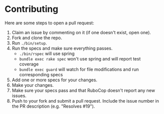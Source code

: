 # Contributing

Here are some steps to open a pull request:

1. Claim an issue by commenting on it (if one doesn't exist, open one).
2. Fork and clone the repo.
3. Run `./bin/setup`.
4. Run the specs and make sure everything passes.
   - `./bin/rspec` will use spring
   - `bundle exec rake spec` won't use spring and will report test coverage
   - `bundle exec guard` will watch for file modifications and run corresponding specs
5. Add one or more specs for your changes.
6. Make your changes.
7. Make sure your specs pass and that RuboCop doesn't report any new issues.
8. Push to your fork and submit a pull request. Include the issue number in the PR description (e.g. "Resolves #19").
